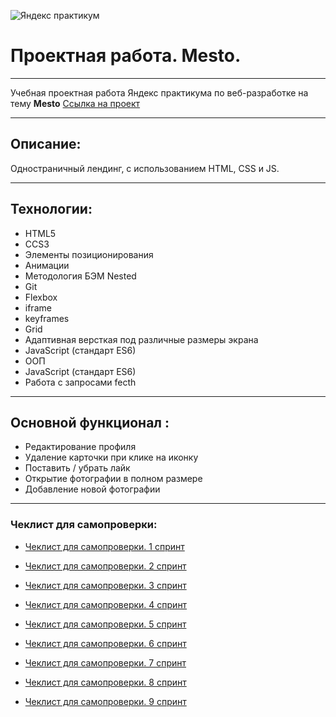 ![Яндекс практикум](https://m.seonews.ru/upload/iblock/f73/f73322ed95450f64df7156706fc01091.jpg)
# Проектная работа. Mesto.
____

Учебная проектная работа Яндекс практикума по веб-разработке на тему **Mesto**
[Ссылка на проект](https://angels132.github.io/mesto/)
___
## Описание:

Одностраничный лендинг, с использованием HTML, CSS и JS.

___
## Технологии:

+ HTML5
+ CCS3
+ Элементы позиционирования
+ Анимации
+ Методология БЭМ Nested
+ Git
+ Flexbox
+ iframe
+ keyframes
+ Grid
+ Адаптивная версткая под различные размеры экрана
+ JavaScript (стандарт ES6)
+ ООП
+ JavaScript (стандарт ES6)
+ Работа с запросами fecth
    
____
## Основной функционал :

+ Редактирование профиля
+ Удаление карточки при клике на иконку
+ Поставить / убрать лайк
+ Открытие фотографии в полном размере
+ Добавление новой фотографии 

____
### Чеклист для самопроверки:

+ [Чеклист для самопроверки. 1 спринт](https://code.s3.yandex.net/web-developer/checklists-pdf/new-program/checklist-1.pdf)

+ [Чеклист для самопроверки. 2 спринт](https://code.s3.yandex.net/web-developer/checklists-pdf/new-program/checklist-2.pdf)

+ [Чеклист для самопроверки. 3 спринт](https://code.s3.yandex.net/web-developer/checklists-pdf/new-program/checklist-3.pdf)

+ [Чеклист для самопроверки. 4 спринт](https://code.s3.yandex.net/web-developer/checklists-pdf/new-program/checklist-4.pdf)

+ [Чеклист для самопроверки. 5 спринт](https://code.s3.yandex.net/web-developer/checklists-pdf/new-program/checklist-5.pdf)

+ [Чеклист для самопроверки. 6 спринт](https://code.s3.yandex.net/web-developer/checklists-pdf/new-program/checklist-6.pdf)

+ [Чеклист для самопроверки. 7 спринт](https://code.s3.yandex.net/web-developer/checklists-pdf/new-program/checklist-7.pdf)

+ [Чеклист для самопроверки. 8 спринт](https://code.s3.yandex.net/web-developer/checklists-pdf/new-program/checklist-8.pdf)

+ [Чеклист для самопроверки. 9 спринт](https://code.s3.yandex.net/web-developer/checklists-pdf/new-program/checklist-9.pdf)
